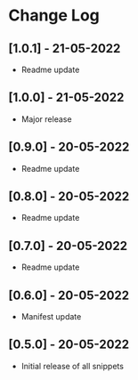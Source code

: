 # Change Log

## [1.0.1] - 21-05-2022

- Readme update

## [1.0.0] - 21-05-2022

- Major release

## [0.9.0] - 20-05-2022

- Readme update

## [0.8.0] - 20-05-2022

- Readme update

## [0.7.0] - 20-05-2022

- Readme update

## [0.6.0] - 20-05-2022

- Manifest update

## [0.5.0] - 20-05-2022

- Initial release of all snippets
